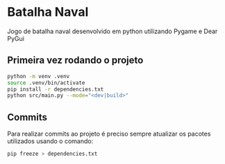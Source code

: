# Batalha Naval
Jogo de batalha naval desenvolvido em python utilizando Pygame e Dear PyGui

## Primeira vez rodando o projeto
```bash
python -m venv .venv
source .venv/bin/activate
pip install -r dependencies.txt
python src/main.py --mode="<dev|build>"
```

## Commits
Para realizar commits ao projeto é preciso sempre atualizar os pacotes utilizados usando o comando:
```bash
pip freeze > dependencies.txt
```